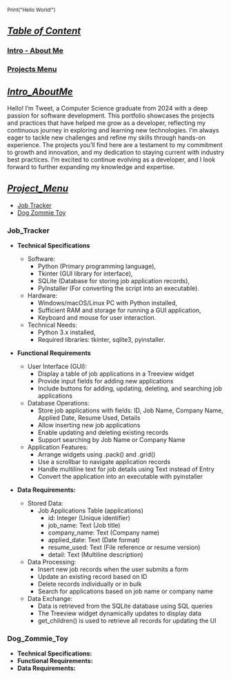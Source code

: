  <sup></sup><sub>Print("Hello World!")</sub>

## <ins>***Table of Content***</ins>
### [Intro - About Me](#Intro_AboutMe)
### [Projects Menu](#Project_Menu)


## <ins>***Intro_AboutMe***</ins>
  Hello! I’m Tweet, a Computer Science graduate from 2024 with a deep passion for software development. This portfolio showcases the projects and practices that have helped me grow as a developer, reflecting my continuous journey in exploring and learning new technologies. I’m always eager to tackle new challenges and refine my skills through hands-on experience. The projects you’ll find here are a testament to my commitment to growth and innovation, and my dedication to staying current with industry best practices. I’m excited to continue evolving as a developer, and I look forward to further expanding my knowledge and expertise.

## <ins>***Project_Menu***</ins>
* [Job Tracker](#Job_Tracker)
* [Dog Zommie Toy](#Dog_Zommie_Toy)


### **Job_Tracker**
* **Technical Specifications**
  - Software:
    - Python (Primary programming language),
    - Tkinter (GUI library for interface),
    - SQLite (Database for storing job application records),
    - PyInstaller (For converting the script into an executable).
  - Hardware:
    - Windows/macOS/Linux PC with Python installed,
    - Sufficient RAM and storage for running a GUI application,
    - Keyboard and mouse for user interaction.
  - Technical Needs:
    - Python 3.x installed,
    - Required libraries: tkinter, sqlite3, pyinstaller.

* **Functional Requirements**
  - User Interface (GUI):
    - Display a table of job applications in a Treeview widget
    - Provide input fields for adding new applications
    - Include buttons for adding, updating, deleting, and searching job applications
  - Database Operations:
    - Store job applications with fields: ID, Job Name, Company Name, Applied Date, Resume Used, Details
    - Allow inserting new job applications
    - Enable updating and deleting existing records
    - Support searching by Job Name or Company Name
  - Application Features:
    - Arrange widgets using .pack() and .grid()
    - Use a scrollbar to navigate application records
    - Handle multiline text for job details using Text instead of Entry
    - Convert the application into an executable with pyinstaller

* **Data Requirements:**
  - Stored Data:
    - Job Applications Table (applications)
      - id: Integer (Unique identifier)
      - job_name: Text (Job title)
      - company_name: Text (Company name)
      - applied_date: Text (Date format)
      - resume_used: Text (File reference or resume version)
      - detail: Text (Multiline description)
  - Data Processing:
    - Insert new job records when the user submits a form
    - Update an existing record based on ID
    - Delete records individually or in bulk
    - Search for applications based on job name or company name
  - Data Exchange:
    - Data is retrieved from the SQLite database using SQL queries
    - The Treeview widget dynamically updates to display data
    - get_children() is used to retrieve all records for updating the UI

### **Dog_Zommie_Toy**
* **Technical Specifications:**
* **Functional Requirements:**
* **Data Requirements:**

